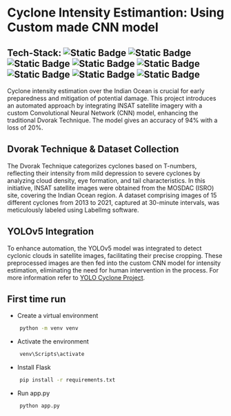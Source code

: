# Cyclone Intensity Estimantion: Using Custom made CNN model
## Tech-Stack: ![Static Badge](https://img.shields.io/badge/CNN-1f9deb) ![Static Badge](https://img.shields.io/badge/Python-ebd31f) ![Static Badge](https://img.shields.io/badge/Tensorflow-f9deb) ![Static Badge](https://img.shields.io/badge/keras-8f1feb) ![Static Badge](https://img.shields.io/badge/Scikit%20Learn-3a1feb) ![Static Badge](https://img.shields.io/badge/Matplotlib-1f9deb) ![Static Badge](https://img.shields.io/badge/Flask-eb1fae) ![Static Badge](https://img.shields.io/badge/HTML5-eb6d1f)

Cyclone intensity estimation over the Indian Ocean is crucial for early preparedness and mitigation of potential damage. This project introduces an automated approach by integrating INSAT satellite imagery with a custom Convolutional Neural Network (CNN) model, enhancing the traditional Dvorak Technique. The model gives an accuracy of 94% with a loss of 20%. 

## Dvorak Technique & Dataset Collection
The Dvorak Technique categorizes cyclones based on T-numbers, reflecting their intensity from mild depression to severe cyclones by analyzing cloud density, eye formation, and tail characteristics. In this initiative, INSAT satellite images were obtained from the MOSDAC (ISRO) site, covering the Indian Ocean region. A dataset comprising images of 15 different cyclones from 2013 to 2021, captured at 30-minute intervals, was meticulously labeled using LabelImg software.

## YOLOv5 Integration 
To enhance automation, the YOLOv5 model was integrated to detect cyclonic clouds in satellite images, facilitating their precise cropping. These preprocessed images are then fed into the custom CNN model for intensity estimation, eliminating the need for human intervention in the process. For more information refer to [YOLO Cyclone Project](https://github.com/nibedita6302/YOLO_Cyclone_Project).

## First time run 

- Create a virtual environment 
```bash 
    python -m venv venv  
```

- Activate the environment 
```bash
    venv\Scripts\activate
```

- Install Flask
```bash
    pip install -r requirements.txt
```

- Run app.py
```bash
    python app.py
```
